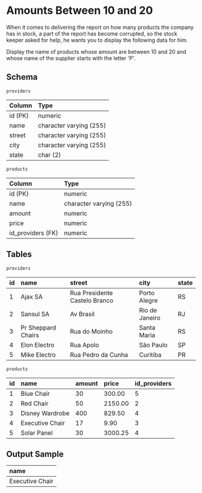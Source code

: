 # Amounts Between 10 and 20
When it comes to delivering the report on how many products the company has in stock, a part of the report has become corrupted, so the stock keeper asked for help, he wants you to display the following data for him.

Display the name of products whose amount are between 10 and 20 and whose name of the supplier starts with the letter 'P'.

## Schema
    providers
| Column  | Type                    |
|:--------|:------------------------|
| id (PK) | numeric                 |
| name    | character varying (255) |
| street  | character varying (255) |
| city    | character varying (255) |
| state   | char (2)                |

    products
| Column            | Type                    |
|:------------------|:------------------------|
| id (PK)           | numeric                 |
| name              | character varying (255) |
| amount            | numeric                 |
| price             | numeric                 |
| id_providers (FK) | numeric                 |

## Tables
    providers
| id | name               | street                        | city           | state |
|:---|:-------------------|:------------------------------|:---------------|:------|
| 1  | Ajax SA            | Rua Presidente Castelo Branco | Porto Alegre   | RS    |
| 2  | Sansul SA          | Av Brasil                     | Rio de Janeiro | RJ    |
| 3  | Pr Sheppard Chairs | Rua do Moinho                 | Santa Maria    | RS    |
| 4  | Elon Electro       | Rua Apolo                     | São Paulo      | SP    |
| 5  | Mike Electro       | Rua Pedro da Cunha            | Curitiba       | PR    |

    products
| id | name            | amount | price   | id_providers |
|:---|:----------------|:-------|:--------|:-------------|
| 1  | Blue Chair      | 30     | 300.00  | 5            |
| 2  | Red Chair       | 50     | 2150.00 | 2            |
| 3  | Disney Wardrobe | 400    | 829.50  | 4            |
| 4  | Executive Chair | 17     | 9.90    | 3            |
| 5  | Solar Panel     | 30     | 3000.25 | 4            |

## Output Sample
| name            |
|:----------------|
| Executive Chair |